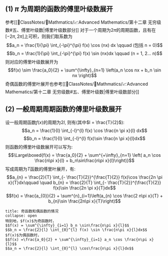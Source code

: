 ## (1) $\pi$ 为周期的函数的傅里叶级数展开
参考[[📘ClassNotes/📐Mathmatics/📈Advanced Mathematics/第十二章 无穷级数#五、傅里叶级数|傅里叶级数部分]] 
对于一个周期为$2\pi$的周期函数，且有在$[-2 \pi ,2 \pi]$上可积，则我们取系数为
$$a_n = \frac{1}{\pi} \int_{-\pi}^{\pi} f(x) \cos (nx) dx \qquad (包括 n = 0)$$
$$b_n = \frac{1}{\pi} \int_{-\pi}^{\pi} f(x) \sin (nx)dx \qquad (n = 1, 2... n)$$
则对应的傅里叶级数展开为 
$$f(x) \sim \frac{a_0}{2} + \sum^{\infty}_{n=1} \left(a_n \cos nx + b_n \sin nx  \right)$$
奇偶函数的傅里叶展开也参考[[📘ClassNotes/📐Mathmatics/📈Advanced Mathematics/第十二章 无穷级数#五、傅里叶级数|傅里叶级数部分]]
## (2) 一般周期周期函数的傅里叶级数展开
设一般周期函数$f(x)$的周期为$2l$, 则有(其中$l = \frac{T}{2}$):
$$a_n = \frac{1}{l} \int_{-l}^{l} f(x) \cos \frac{n \pi x}{l} dx$$
$$b_n = \frac{1}{l} \int_{-l}^{l} f(x)\sin \frac{n \pi x}{l}dx$$
则函数的傅里叶级数展开可以写为: 
$$\Large\boxed{f(x) =  \frac{a_0}{2} + \sum^{+\infty}_{n=1} \left( a_n \cos \frac{n\pi x}{l} + b_n\sin\frac{n\pi x}{l}\right)}$$
写成周期为$T$函数的傅里叶展开，有:
$$a_{n} = \frac{2}{T} \int_{- \frac{T}{2}}^{\frac{T}{2}} f(x)\cos \frac{2n \pi x}{T}dx\qquad \quad b_{n} = \frac{2}{T} \int_{- \frac{T}{2}}^{\frac{T}{2}} f(x)\sin \frac{2n \pi x}{T}dx$$
$$f(x) = \frac{a_{0}}{2} + \sum^{n}_{i=1}\left(a_{n} \cos \frac{2 n\pi x}{T} + b_{n}\sin \frac{2n\pi x}{T}\right)$$

`````ad-note
title: 奇函数和偶函数的情况
collapse: open
特别地，$f(x)$为奇函数时，
$$f(x) = \sum^{\infty}_{i=1} b_n \sin\frac{n\pi x}{l}$$
$$b_n = \frac{2}{l} \int_{0}^{l} f(x) \sin \frac{n\pi x}{l}dx$$
$f(x)$为偶函数时，
$$f(x) =\frac{a_0}{2} + \sum^{\infty}_{i=1} a_n \cos \frac{n\pi x}{l}$$
$$a_n = \frac{2}{l} \int_{0}^{l} \cos\frac{n\pi x}{l}dx$$
`````

